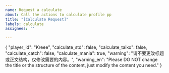 ```yaml
---
name: Request a calculate
about: Call the actions to calculate profile pp
title: "[Calculate Request]"
labels: calculate
assignees: ''

---
```


{
    "player_id": "Kreee",
    "calculate_std": false,
    "calculate_taiko": false,
    "calculate_catch": false,
    "calculate_mania": true,
    "warning": "请不要更改标题或正文结构，仅修改需要的内容。",
    "warning_en": "Please DO NOT change the title or the structure of the content, just modify the content you need."
  }
